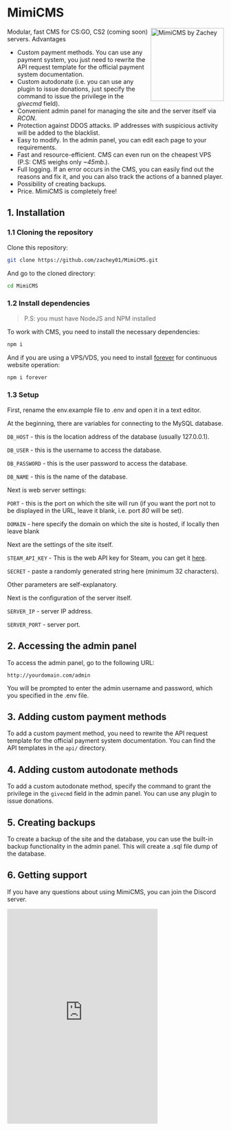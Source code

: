 # MimiCMS

<img src="https://media.discordapp.net/attachments/1110890217478557726/1118836804183928922/1.png" align="right"
     alt="MimiCMS by Zachey" width="170" height="170">

Modular, fast CMS for CS:GO, CS2 (coming soon) servers. Advantages

- Custom payment methods. You can use any payment system, you just need to rewrite the API request template for the official payment system documentation.
- Custom autodonate (i.e. you can use any plugin to issue donations, just specify the command to issue the privilege in the _givecmd_ field).
- Convenient admin panel for managing the site and the server itself via _RCON_.
- Protection against DDOS attacks. IP addresses with suspicious activity will be added to the blacklist.
- Easy to modify. In the admin panel, you can edit each page to your requirements.
- Fast and resource-efficient. CMS can even run on the cheapest VPS (P.S: CMS weighs only _~45mb_.).
- Full logging. If an error occurs in the CMS, you can easily find out the reasons and fix it, and you can also track the actions of a banned player.
- Possibility of creating backups.
- Price. MimiCMS is completely free!

## 1. Installation

### 1.1 Cloning the repository

Clone this repository:

```bash
git clone https://github.com/zachey01/MimiCMS.git
```

And go to the cloned directory:

```bash
cd MimiCMS
```

### 1.2 Install dependencies

> P.S: you must have NodeJS and NPM installed

To work with CMS, you need to install the necessary dependencies:

```bash
npm i
```

And if you are using a VPS/VDS, you need to install [forever](https://www.npmjs.com/package/forever) for continuous website operation:

```bash
npm i forever
```

### 1.3 Setup

First, rename the env.example file to .env and open it in a text editor.

At the beginning, there are variables for connecting to the MySQL database.

`DB_HOST` - this is the location address of the database (usually 127.0.0.1).

`DB_USER` - this is the username to access the database.

`DB_PASSWORD` - this is the user password to access the database.

`DB_NAME` - this is the name of the database.

Next is web server settings:

`PORT` - this is the port on which the site will run (if you want the port not to be displayed in the URL, leave it blank, i.e. port _80_ will be set).

`DOMAIN` - here specify the domain on which the site is hosted, if locally then leave blank

Next are the settings of the site itself.

`STEAM_API_KEY` - This is the web API key for Steam, you can get it [here](https://steamcommunity.com/dev/apikey).

`SECRET` - paste a randomly generated string here (minimum 32 characters).

Other parameters are self-explanatory.

Next is the configuration of the server itself.

`SERVER_IP` - server IP address.

`SERVER_PORT` - server port.

## 2. Accessing the admin panel

To access the admin panel, go to the following URL:

```
http://yourdomain.com/admin
```

You will be prompted to enter the admin username and password, which you specified in the .env file.

## 3. Adding custom payment methods

To add a custom payment method, you need to rewrite the API request template for the official payment system documentation. You can find the API templates in the `api/` directory.

## 4. Adding custom autodonate methods

To add a custom autodonate method, specify the command to grant the privilege in the `givecmd` field in the admin panel. You can use any plugin to issue donations.

## 5. Creating backups

To create a backup of the site and the database, you can use the built-in backup functionality in the admin panel. This will create a .sql file dump of the database.

## 6. Getting support

If you have any questions about using MimiCMS, you can join the Discord server.

<iframe src="https://discord.com/widget?id=1097866586444017676&theme=dark" width="350" height="500" allowtransparency="true" frameborder="0" sandbox="allow-popups allow-popups-to-escape-sandbox allow-same-origin allow-scripts"></iframe>
